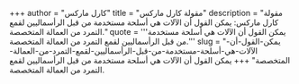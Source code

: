 +++
author = "كارل ماركس"
title = "مقولة كارل ماركس"
description = "مقولة كارل ماركس: يمكن القول أن الآلات هي أسلحة مستخدمة من قبل الرأسماليين لقمع التمرد من العمالة المتخصصة."
quote = '''يمكن القول أن الآلات هي أسلحة مستخدمة من قبل الرأسماليين لقمع التمرد من العمالة المتخصصة.''' 
slug = "يمكن-القول-أن-الآلات-هي-أسلحة-مستخدمة-من-قبل-الرأسماليين-لقمع-التمرد-من-العمالة-المتخصصة"
+++
يمكن القول أن الآلات هي أسلحة مستخدمة من قبل الرأسماليين لقمع التمرد من العمالة المتخصصة.
